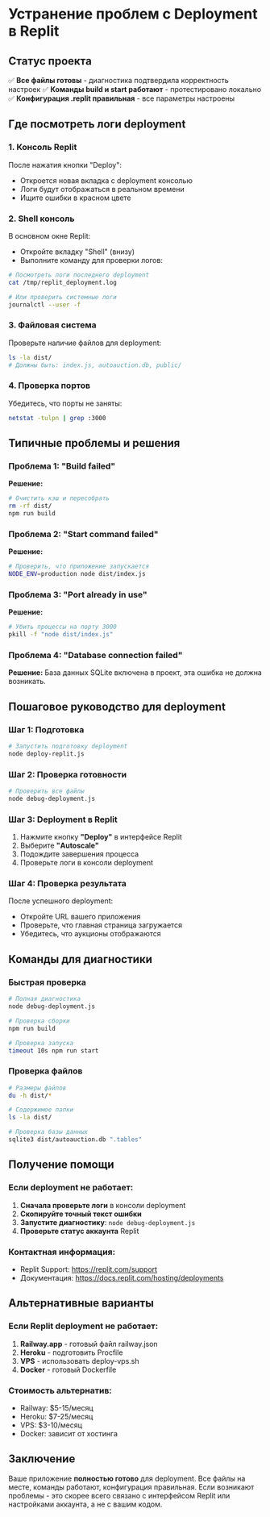 # Устранение проблем с Deployment в Replit

## Статус проекта
✅ **Все файлы готовы** - диагностика подтвердила корректность настроек
✅ **Команды build и start работают** - протестировано локально
✅ **Конфигурация .replit правильная** - все параметры настроены

## Где посмотреть логи deployment

### 1. Консоль Replit
После нажатия кнопки "Deploy":
- Откроется новая вкладка с deployment консолью
- Логи будут отображаться в реальном времени
- Ищите ошибки в красном цвете

### 2. Shell консоль
В основном окне Replit:
- Откройте вкладку "Shell" (внизу)
- Выполните команду для проверки логов:
```bash
# Посмотреть логи последнего deployment
cat /tmp/replit_deployment.log

# Или проверить системные логи
journalctl --user -f
```

### 3. Файловая система
Проверьте наличие файлов для deployment:
```bash
ls -la dist/
# Должны быть: index.js, autoauction.db, public/
```

### 4. Проверка портов
Убедитесь, что порты не заняты:
```bash
netstat -tulpn | grep :3000
```

## Типичные проблемы и решения

### Проблема 1: "Build failed"
**Решение:**
```bash
# Очистить кэш и пересобрать
rm -rf dist/
npm run build
```

### Проблема 2: "Start command failed"
**Решение:**
```bash
# Проверить, что приложение запускается
NODE_ENV=production node dist/index.js
```

### Проблема 3: "Port already in use"
**Решение:**
```bash
# Убить процессы на порту 3000
pkill -f "node dist/index.js"
```

### Проблема 4: "Database connection failed"
**Решение:**
База данных SQLite включена в проект, эта ошибка не должна возникать.

## Пошаговое руководство для deployment

### Шаг 1: Подготовка
```bash
# Запустить подготовку deployment
node deploy-replit.js
```

### Шаг 2: Проверка готовности
```bash
# Проверить все файлы
node debug-deployment.js
```

### Шаг 3: Deployment в Replit
1. Нажмите кнопку **"Deploy"** в интерфейсе Replit
2. Выберите **"Autoscale"** 
3. Подождите завершения процесса
4. Проверьте логи в консоли deployment

### Шаг 4: Проверка результата
После успешного deployment:
- Откройте URL вашего приложения
- Проверьте, что главная страница загружается
- Убедитесь, что аукционы отображаются

## Команды для диагностики

### Быстрая проверка
```bash
# Полная диагностика
node debug-deployment.js

# Проверка сборки
npm run build

# Проверка запуска
timeout 10s npm run start
```

### Проверка файлов
```bash
# Размеры файлов
du -h dist/*

# Содержимое папки
ls -la dist/

# Проверка базы данных
sqlite3 dist/autoauction.db ".tables"
```

## Получение помощи

### Если deployment не работает:
1. **Сначала проверьте логи** в консоли deployment
2. **Скопируйте точный текст ошибки**
3. **Запустите диагностику**: `node debug-deployment.js`
4. **Проверьте статус аккаунта** Replit

### Контактная информация:
- Replit Support: https://replit.com/support
- Документация: https://docs.replit.com/hosting/deployments

## Альтернативные варианты

### Если Replit deployment не работает:
1. **Railway.app** - готовый файл railway.json
2. **Heroku** - подготовить Procfile
3. **VPS** - использовать deploy-vps.sh
4. **Docker** - готовый Dockerfile

### Стоимость альтернатив:
- Railway: $5-15/месяц
- Heroku: $7-25/месяц  
- VPS: $3-10/месяц
- Docker: зависит от хостинга

## Заключение

Ваше приложение **полностью готово** для deployment. Все файлы на месте, команды работают, конфигурация правильная. Если возникают проблемы - это скорее всего связано с интерфейсом Replit или настройками аккаунта, а не с вашим кодом.